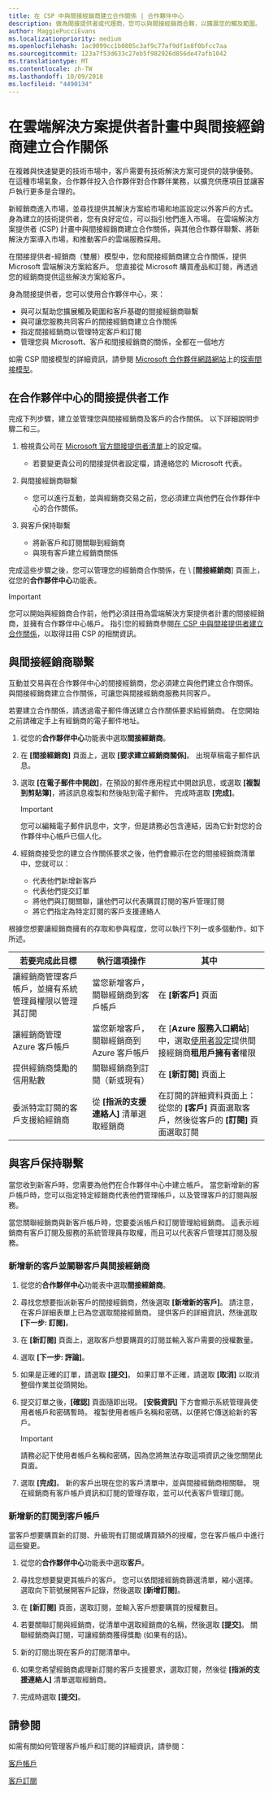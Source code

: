 ```yaml
---
title: 在 CSP 中與間接經銷商建立合作關係 | 合作夥伴中心
description: 做為間接提供者或代理商，您可以與間接經銷商合夥，以擴展您的觸及範圍。
author: MaggiePucciEvans
ms.localizationpriority: medium
ms.openlocfilehash: 1ac9099cc1b0805c3af9c77af9df1e8f0bfcc7aa
ms.sourcegitcommit: 123a7f53d633c27eb5f982926d856de47afb1042
ms.translationtype: MT
ms.contentlocale: zh-TW
ms.lasthandoff: 10/09/2018
ms.locfileid: "4490134"
---
```

# <a name="partner-with-indirect-resellers-in-the-cloud-solution-provider-program"></a>在雲端解決方案提供者計畫中與間接經銷商建立合作關係

在複雜與快速變更的技術市場中，客戶需要有技術解決方案可提供的競爭優勢。 在這種市場氣象，合作夥伴投入合作夥伴對合作夥伴業務，以擴充供應項目並讓客戶執行更多是合理的。

新經銷商進入市場，並尋找提供其解決方案給市場和地區設定以外客戶的方式。 身為建立的技術提供者，您有良好定位，可以指引他們進入市場。 在雲端解決方案提供者 (CSP) 計畫中與間接經銷商建立合作關係，與其他合作夥伴聯繫、將新解決方案導入市場，和推動客戶的雲端服務採用。

在間接提供者-經銷商（雙層）模型中，您和間接經銷商建立合作關係，提供 Microsoft 雲端解決方案給客戶。 您直接從 Microsoft 購買產品和訂閱，再透過您的經銷商提供這些解決方案給客戶。 

身為間接提供者，您可以使用合作夥伴中心，來：

-   與可以幫助您擴展觸及範圍和客戶基礎的間接經銷商聯繫
-   與可讓您服務共同客戶的間接經銷商建立合作關係
-   指定間接經銷商以管理特定客戶和訂閱 
-   管理您與 Microsoft、客戶和間接經銷商的關係，全都在一個地方

如需 CSP 間接模型的詳細資訊，請參閱 [Microsoft 合作夥伴網路網站]( https://partner.microsoft.com)上的[探索間接模型](https://partner.microsoft.com/cloud-solution-provider/indirect)。 

## <a name="indirect-provider-tasks-in-the-partner-center"></a>在合作夥伴中心的間接提供者工作

完成下列步驟，建立並管理您與間接經銷商及客戶的合作關係。 以下詳細說明步驟二和三。

1.  檢視貴公司在 [Microsoft 官方間接提供者清單](https://partnercenter.microsoft.com/partner/find-a-provider)上的設定檔。 

    -   若要變更貴公司的間接提供者設定檔，請連絡您的 Microsoft 代表。<br>

2.  與間接經銷商聯繫

    - 您可以進行互動，並與經銷商交易之前，您必須建立與他們在合作夥伴中心的合作關係。 <br>

3.  與客戶保持聯繫

    - 將新客戶和訂閱關聯到經銷商
    - 與現有客戶建立經銷商關係 <br>

完成這些步驟之後，您可以管理您的經銷商合作關係，在 \ [**間接經銷商**] 頁面上，從您的**合作夥伴中心**功能表。

> [!IMPORTANT]   
> 您可以開始與經銷商合作前，他們必須註冊為雲端解決方案提供者計畫的間接經銷商，並擁有合作夥伴中心帳戶。 指引您的經銷商參閱[在 CSP 中與間接提供者建立合作關係](https://msdn.microsoft.com/partner-center/indirect-reseller-tasks-in-partner-center.md)，以取得註冊 CSP 的相關資訊。 

## <a name="connect-with-indirect-resellers"></a>與間接經銷商聯繫

互動並交易與在合作夥伴中心的間接經銷商，您必須建立與他們建立合作關係。 與間接經銷商建立合作關係，可讓您與間接經銷商服務共同客戶。

若要建立合作關係，請透過電子郵件傳送建立合作關係要求給經銷商。 在您開始之前請確定手上有經銷商的電子郵件地址。 

1. 從您的**合作夥伴中心**功能表中選取**間接經銷商**。 

2. 在 **\[間接經銷商\]** 頁面上，選取 **\[要求建立經銷商關係\]**。 出現草稿電子郵件訊息。

3. 選取 **\[在電子郵件中開啟\]**，在預設的郵件應用程式中開啟訊息，或選取 **\[複製到剪貼簿\]**，將該訊息複製和然後貼到電子郵件。 完成時選取 **\[完成\]**。
    > [!IMPORTANT]  
    >  您可以編輯電子郵件訊息中，文字，但是請務必包含連結，因為它針對您的合作夥伴中心帳戶已個人化。

4. 經銷商接受您的建立合作關係要求之後，他們會顯示在您的間接經銷商清單中，您就可以： 

    -   代表他們新增新客戶
    -   代表他們提交訂單 
    -   將他們與訂閱關聯，讓他們可以代表購買訂閱的客戶管理訂閱
    -   將它們指定為特定訂閱的客戶支援連絡人

根據您想要讓經銷商擁有的存取和參與程度，您可以執行下列一或多個動作，如下所述。

| **若要完成此目標** | **執行這項操作** | **其中** |
|   ------------------   |   -------   |   -----   |
| 讓經銷商管理客戶帳戶，並擁有系統管理員權限以管理其訂閱 | 當您新增客戶，關聯經銷商到客戶帳戶 | 在 **\[新客戶\]** 頁面 |
|讓經銷商管理 Azure 客戶帳戶|當您新增客戶，關聯經銷商到 Azure 客戶帳戶|在 \[**Azure 服務入口網站**\] 中，選取[使用者設定](https://aad.portal.azure.com/#blade/Microsoft_AAD_IAM/UsersManagementMenuBlade/UserSettings)提供間接經銷商**租用戶擁有者**權限|
| 提供經銷商獎勵的信用點數 | 關聯經銷商到訂閱（新或現有） | 在 **\[新訂閱\]** 頁面上 |
| 委派特定訂閱的客戶支援給經銷商 | 從 **\[指派的支援連絡人\]** 清單選取經銷商 | 在訂閱的詳細資料頁面上：從您的 **\[客戶\]** 頁面選取客戶，然後從客戶的 **\[訂閱\]** 頁面選取訂閱 |


## <a name="connect-with-customers"></a>與客戶保持聯繫

當您收到新客戶時，您需要為他們在合作夥伴中心中建立帳戶。 當您新增新的客戶帳戶時，您可以指定特定經銷商代表他們管理帳戶，以及管理客戶的訂閱與服務。 

當您關聯經銷商與新客戶帳戶時，您要委派帳戶和訂閱管理給經銷商。 這表示經銷商有客戶訂閱及服務的系統管理員存取權，而且可以代表客戶管理其訂閱及服務。

### <a name="add-new-customers-and-associate-them-with-indirect-resellers"></a>新增新的客戶並關聯客戶與間接經銷商

1.  從您的**合作夥伴中心**功能表中選取**間接經銷商**。 

2.  尋找您想要指派新客戶的間接經銷商，然後選取 **\[新增新的客戶\]**。 請注意，在客戶詳細表單上已為您選取間接經銷商。 提供客戶的詳細資訊，然後選取 **\[下一步: 訂閱\]**。 
3.  在 **\[新訂閱\]** 頁面上，選取客戶想要購買的訂閱並輸入客戶需要的授權數量。 

4.  選取 **\[下一步: 評論\]**。

5.  如果是正確的訂單，請選取 **\[提交\]**。 如果訂單不正確，請選取 **\[取消\]** 以取消整個作業並從頭開始。

6.  提交訂單之後，**\[確認\]** 頁面隨即出現。 **\[安裝資訊\]** 下方會顯示系統管理員使用者帳戶和密碼暫時。 複製使用者帳戶名稱和密碼，以便將它傳送給新的客戶。 
    > [!IMPORTANT]  
    > 請務必記下使用者帳戶名稱和密碼，因為您將無法存取這項資訊之後您關閉此頁面。

7.  選取 **\[完成\]**。 新的客戶出現在您的客戶清單中，並與間接經銷商相關聯。 現在經銷商有客戶帳戶資訊和訂閱的管理存取，並可以代表客戶管理訂閱。

### <a name="add-new-subscriptions-to-customer-accounts"></a>新增新的訂閱到客戶帳戶

當客戶想要購買新的訂閱、升級現有訂閱或購買額外的授權，您在客戶帳戶中進行這些變更。 

1.  從您的**合作夥伴中心**功能表中選取**客戶**。 

2.  尋找您想要變更其帳戶的客戶。 您可以依間接經銷商篩選清單，縮小選擇。 選取向下箭號展開客戶記錄，然後選取 **\[新增訂閱\]**。

3.  在 **\[新訂閱\]** 頁面，選取訂閱，並輸入客戶想要購買的授權數目。 

4.  若要關聯訂閱與經銷商，從清單中選取經銷商的名稱，然後選取 **\[提交\]**。 關聯經銷商與訂閱，可讓經銷商獲得獎勵 (如果有的話)。

5.  新的訂閱出現在客戶的訂閱清單中。 

6.  如果您希望經銷商處理新訂閱的客戶支援要求，選取訂閱，然後從 **\[指派的支援連絡人\]** 清單選取經銷商。

7.  完成時選取 **\[提交\]**。 

## <a name="see-also"></a>請參閱

如需有關如何管理客戶帳戶和訂閱的詳細資訊，請參閱：

[客戶帳戶](customer-accounts.md)

[客戶訂閱](customer-subscriptions.md)







